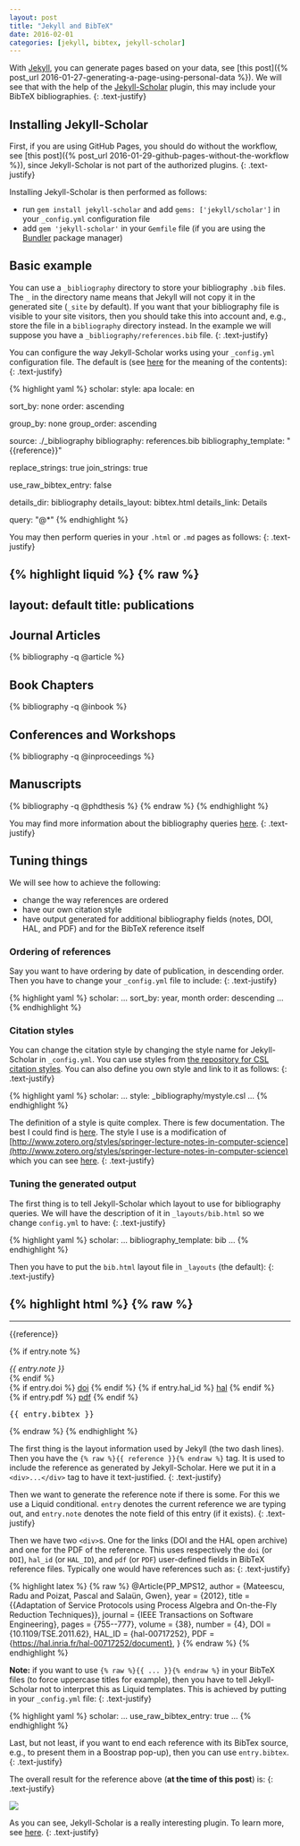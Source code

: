 ```yaml
---
layout: post
title: "Jekyll and BibTeX"
date: 2016-02-01
categories: [jekyll, bibtex, jekyll-scholar]
---
```


With [Jekyll](http://jekyllrb.com), you can generate pages based on your data,
see [this post]({% post_url 2016-01-27-generating-a-page-using-personal-data %}).
We will see that with the help of the [Jekyll-Scholar](https://github.com/inukshuk/jekyll-scholar) plugin,
this may include your BibTeX bibliographies.
{: .text-justify}

## Installing Jekyll-Scholar

First, if you are using GitHub Pages, you should do without the workflow,
see [this post]({% post_url 2016-01-29-github-pages-without-the-workflow %}),
since Jekyll-Scholar is not part of the authorized plugins.
{: .text-justify}

Installing Jekyll-Scholar is then performed as follows:

- run `gem install jekyll-scholar` and add `gems: ['jekyll/scholar']` in your `_config.yml` configuration file
- add `gem 'jekyll-scholar'` in your `Gemfile` file (if you are using the [Bundler](http://bundler.io/) package manager)

## Basic example

You can use a `_bibliography` directory to store your bibliography `.bib` files.
The `_` in the directory name means that Jekyll will not copy it in the generated site (`_site` by default).
If you want that your bibliography file is visible to your site visitors,
then you should take this into account and, e.g., store the file in a `bibliography` directory instead.
In the example we will suppose you have a `_bibliography/references.bib` file.
{: .text-justify}

You can configure the way Jekyll-Scholar works using your `_config.yml` configuration file.
The default is (see [here](https://github.com/inukshuk/jekyll-scholar) for the meaning of the contents):
{: .text-justify}

{% highlight yaml %}
scholar:
  style: apa
  locale: en

  sort_by: none
  order: ascending

  group_by: none
  group_order: ascending

  source: ./_bibliography
  bibliography: references.bib
  bibliography_template: "{{reference}}"

  replace_strings: true
  join_strings:    true

  use_raw_bibtex_entry: false

  details_dir:    bibliography
  details_layout: bibtex.html
  details_link:   Details

  query: "@*"
{% endhighlight %}

You may then perform queries in your `.html` or `.md` pages as follows:
{: .text-justify}

{% highlight liquid %}
{% raw %}
---
layout: default
title: publications
---

## Journal Articles

{% bibliography -q @article %}

## Book Chapters

{% bibliography -q @inbook %}

## Conferences and Workshops

{% bibliography -q @inproceedings %}

## Manuscripts

{% bibliography -q @phdthesis %}
{% endraw %}
{% endhighlight %}

You may find more information about the bibliography queries [here](https://github.com/inukshuk/jekyll-scholar).
{: .text-justify}

## Tuning things

We will see how to achieve the following:

- change the way references are ordered
- have our own citation style
- have output generated for additional bibliography fields (notes, DOI, HAL, and PDF)
  and for the BibTeX reference itself

### Ordering of references

Say you want to have ordering by date of publication, in descending order.
Then you have to change your `_config.yml` file to include:
{: .text-justify}

{% highlight yaml %}
scholar:
  ...
  sort_by: year, month
  order: descending
  ...
{% endhighlight %}

### Citation styles

You can change the citation style by changing the style name for Jekyll-Scholar in `_config.yml`.
You can use styles from [the repository for CSL citation styles](https://github.com/citation-style-language/styles).
You can also define you own style and link to it as follows:
{: .text-justify}

{% highlight yaml %}
scholar:
  ...
  style: _bibliography/mystyle.csl
  ...
{% endhighlight %}

The definition of a style is quite complex. There is few documentation.
The best I could find is [here](http://docs.citationstyles.org/en/stable/).
The style I use is a modification of
[http://www.zotero.org/styles/springer-lecture-notes-in-computer-science](http://www.zotero.org/styles/springer-lecture-notes-in-computer-science)
which you can see [here](https://github.com/pascalpoizat/pascalpoizat.github.io/blob/master/src/_bibliography/mystyle.csl).
{: .text-justify}

### Tuning the generated output

The first thing is to tell Jekyll-Scholar which layout to use for bibliography queries.
We will have the description of it in `_layouts/bib.html` so we change `config.yml` to have:
{: .text-justify}

{% highlight yaml %}
scholar:
  ...
  bibliography_template: bib
  ...
{% endhighlight %}

Then you have to put the `bib.html` layout file in `_layouts` (the default):
{: .text-justify}

{% highlight html %}
{% raw %}
---
---
<div class="text-justify">
    {{reference}}
</div>

{% if entry.note %}
<div>
    <em>{{ entry.note }}</em>
</div>
{% endif %}

<div>
    {% if entry.doi %}
    <span><a href="{{ entry.doi | prepend: 'http://doi.org/' }}">doi</a></span>
    {% endif %}
    {% if entry.hal_id %}
    <span><a href="{{ entry.hal_id | prepend: 'http://hal.inria.fr/' }}">hal</a></span>
    {% endif %}
</div>
<div>
    {% if entry.pdf %}
    <span><a href="{{ entry.pdf }}">pdf</a></span>
    {% endif %}
</div>

<div><pre>{{ entry.bibtex }}</pre></div>
{% endraw %}
{% endhighlight %}

The first thing is the layout information used by Jekyll (the two dash lines).
Then you have the `{% raw %}{{ reference }}{% endraw %}` tag. It is used to include the reference as generated by Jekyll-Scholar.
Here we put it in a `<div>...</div>` tag to have it text-justified.
{: .text-justify}

Then we want to generate the reference note if there is some.
For this we use a Liquid conditional.
`entry` denotes the current reference we are typing out, and
`entry.note` denotes the note field of this entry (if it exists).
{: .text-justify}

Then we have two `<div>`s. One for the links (DOI and the HAL open archive) and one for the PDF of the reference.
This uses respectively the `doi` (or `DOI`), `hal_id` (or `HAL_ID`), and `pdf` (or `PDF`) user-defined fields
in BibTeX reference files. Typically one would have references such as:
{: .text-justify}

{% highlight latex %}
{% raw %}
@Article{PP_MPS12,
    author = {Mateescu, Radu and Poizat, Pascal and Salaün, Gwen},
    year = {2012},
    title = {{Adaptation of Service Protocols using Process Algebra and On-the-Fly Reduction Techniques}},
    journal = {IEEE Transactions on Software Engineering},
    pages = {755--777},
    volume = {38},
    number = {4},
    DOI = {10.1109/TSE.2011.62},
    HAL_ID = {hal-00717252},
    PDF = {https://hal.inria.fr/hal-00717252/document},
}
{% endraw %}
{% endhighlight %}

**Note:** if you want to use `{% raw %}{{ ... }}{% endraw %}` in your BibTeX files (to force uppercase titles for example),
then you have to tell Jekyll-Scholar not to interpret this as Liquid templates.
This is achieved by putting in your `_config.yml` file:
{: .text-justify}

{% highlight yaml %}
scholar:
  ...
  use_raw_bibtex_entry: true
  ...
{% endhighlight %}

Last, but not least, if you want to end each reference with its BibTex source, e.g., to present them in a Boostrap pop-up),
then you can use `entry.bibtex`.
{: .text-justify}

The overall result for the reference above (**at the time of this post**) is:
{: .text-justify}

![]({{site.url}}/posts_images/2016-02-01-image1.png)

As you can see, Jekyll-Scholar is a really interesting plugin.
To learn more, see [here](https://github.com/inukshuk/jekyll-scholar).
{: .text-justify}
